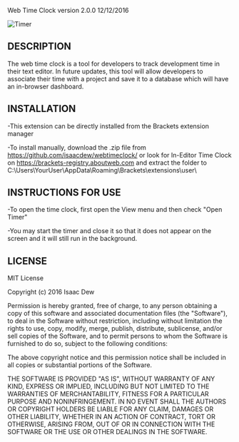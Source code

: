 Web Time Clock version 2.0.0 12/12/2016

![Timer](https://cloud.githubusercontent.com/assets/11914422/21096030/005282b8-c056-11e6-94c6-4517ffff650f.png)

DESCRIPTION
------------
The web time clock is a tool for developers to track development time in their text editor. In future updates, this tool will allow developers to associate their time with a project and save it to a database which will have an in-browser dashboard.

INSTALLATION
------------

-This extension can be directly installed from the Brackets extension manager

-To install manually, download the .zip file from https://github.com/isaacdew/webtimeclock/ or look for In-Editor Time Clock on https://brackets-registry.aboutweb.com and extract the folder to  C:\Users\YourUser\AppData\Roaming\Brackets\extensions\user\

INSTRUCTIONS FOR USE
--------------------
-To open the time clock, first open the View menu and then check "Open Timer"

-You may start the timer and close it so that it does not appear on the screen and it will still run in the background.

LICENSE
-------

MIT License

Copyright (c) 2016 Isaac Dew

Permission is hereby granted, free of charge, to any person obtaining a copy
of this software and associated documentation files (the "Software"), to deal
in the Software without restriction, including without limitation the rights
to use, copy, modify, merge, publish, distribute, sublicense, and/or sell
copies of the Software, and to permit persons to whom the Software is
furnished to do so, subject to the following conditions:

The above copyright notice and this permission notice shall be included in all
copies or substantial portions of the Software.

THE SOFTWARE IS PROVIDED "AS IS", WITHOUT WARRANTY OF ANY KIND, EXPRESS OR
IMPLIED, INCLUDING BUT NOT LIMITED TO THE WARRANTIES OF MERCHANTABILITY,
FITNESS FOR A PARTICULAR PURPOSE AND NONINFRINGEMENT. IN NO EVENT SHALL THE
AUTHORS OR COPYRIGHT HOLDERS BE LIABLE FOR ANY CLAIM, DAMAGES OR OTHER
LIABILITY, WHETHER IN AN ACTION OF CONTRACT, TORT OR OTHERWISE, ARISING FROM,
OUT OF OR IN CONNECTION WITH THE SOFTWARE OR THE USE OR OTHER DEALINGS IN THE
SOFTWARE.
